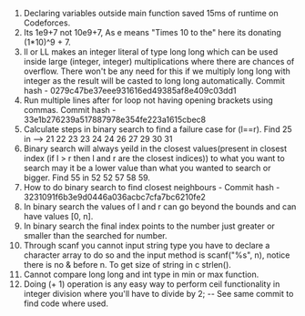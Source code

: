 1. Declaring variables outside main function saved 15ms of runtime on Codeforces.
2. Its 1e9+7 not 10e9+7, As e means "Times 10 to the" here its donating (1*10)^9 + 7.
3. ll or LL makes an integer literal of type long long which can be used inside large (integer, integer) multiplications where there are chances of overflow. There won't be any need for this if we multiply long long with integer as the result will be casted to long long automatically. Commit hash - 0279c47be37eee931616ed49385af8e409c03dd1
4. Run multiple lines after for loop not having opening brackets using commas. Commit hash - 33e1b276239a517887978e354fe223a1615cbec8
5. Calculate steps in binary search to find a failure case for (l==r). Find 25 in --> 21 22 23 23 24 24 26 27 29 30 31
6. Binary search will always yeild in the closest values(present in closest index (if l > r then l and r are the closest indices)) to what you want to search may it be a lower value than what you wanted to search or bigger. Find 55 in 52 52 57 58 59.
7. How to do binary search to find closest neighbours - Commit hash - 3231091f6b3e9d0446a036acbc7cfa7bc6210fe2
8. In binary search the values of l and r can go beyond the bounds and can have values [0, n].
9. In binary search the final index points to the number just greater or smaller than the searched for number.
10. Through scanf you cannot input string type you have to declare a character array to do so and the input method is scanf("%s", n), notice there is no & before n. To get size of string in c strlen().
11. Cannot compare long long and int type in min or max function.
12. Doing (+ 1) operation is any easy way to perform ceil functionality in integer division where you'll have to divide by 2; -- See same commit to find code where used.
